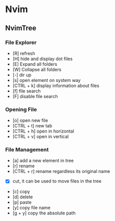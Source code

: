 # Nvim

## NvimTree

### File Explorer

- [R] refresh
- [H] hide and display dot files
- [E] Expand all folders
- [W] Collapse all folders
- [\-] dir up
- [s] open element on system way
- [CTRL + k] display information about files
- [f] file search
- [F] disable file search

### Opening File

- [o] open new file
- [CTRL + t] new tab
- [CTRL + h] open in horizontal
- [CTRL + v] open in vertical

### File Management

- [a] add a new element in tree
- [r] rename
- [CTRL + r] rename regardless its original name
- [x] cut, it can be used to move files in the tree
- [c] copy 
- [d] delete 
- [p] paste 
- [y] copy file name
- [g + y] copy the absolute path

